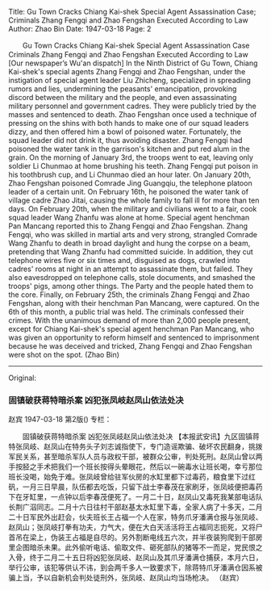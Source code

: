 Title: Gu Town Cracks Chiang Kai-shek Special Agent Assassination Case; Criminals Zhang Fengqi and Zhao Fengshan Executed According to Law
Author: Zhao Bin
Date: 1947-03-18
Page: 2

　　Gu Town Cracks Chiang Kai-shek Special Agent Assassination Case
    Criminals Zhang Fengqi and Zhao Fengshan Executed According to Law
    [Our newspaper’s Wu'an dispatch] In the Ninth District of Gu Town, Chiang Kai-shek's special agents Zhang Fengqi and Zhao Fengshan, under the instigation of special agent leader Liu Zhicheng, specialized in spreading rumors and lies, undermining the peasants' emancipation, provoking discord between the military and the people, and even assassinating military personnel and government cadres. They were publicly tried by the masses and sentenced to death. Zhao Fengshan once used a technique of pressing on the shins with both hands to make one of our squad leaders dizzy, and then offered him a bowl of poisoned water. Fortunately, the squad leader did not drink it, thus avoiding disaster. Zhang Fengqi had poisoned the water tank in the garrison's kitchen and put red alum in the grain. On the morning of January 3rd, the troops went to eat, leaving only soldier Li Chunmao at home brushing his teeth. Zhang Fengqi put poison in his toothbrush cup, and Li Chunmao died an hour later. On January 20th, Zhao Fengshan poisoned Comrade Jing Guangqiu, the telephone platoon leader of a certain unit. On February 16th, he poisoned the water tank of village cadre Zhao Jitai, causing the whole family to fall ill for more than ten days. On February 20th, when the military and civilians went to a fair, cook squad leader Wang Zhanfu was alone at home. Special agent henchman Pan Mancang reported this to Zhang Fengqi and Zhao Fengshan. Zhang Fengqi, who was skilled in martial arts and very strong, strangled Comrade Wang Zhanfu to death in broad daylight and hung the corpse on a beam, pretending that Wang Zhanfu had committed suicide. In addition, they cut telephone wires five or six times and, disguised as dogs, crawled into cadres' rooms at night in an attempt to assassinate them, but failed. They also eavesdropped on telephone calls, stole documents, and smashed the troops' pigs, among other things. The Party and the people hated them to the core. Finally, on February 25th, the criminals Zhang Fengqi and Zhao Fengshan, along with their henchman Pan Mancang, were captured. On the 6th of this month, a public trial was held. The criminals confessed their crimes. With the unanimous demand of more than 2,000 people present, except for Chiang Kai-shek's special agent henchman Pan Mancang, who was given an opportunity to reform himself and sentenced to imprisonment because he was deceived and tricked, Zhang Fengqi and Zhao Fengshan were shot on the spot.
                  (Zhao Bin)



<hr /> 

Original: 


### 固镇破获蒋特暗杀案  凶犯张凤岐赵凤山依法处决
赵宾
1947-03-18
第2版()
专栏：

　　固镇破获蒋特暗杀案
    凶犯张凤岐赵凤山依法处决
    【本报武安讯】九区固镇蒋特张凤岐、赵凤山在特务头子刘志诚指使下，专门造谣欺骗、破坏农民翻身，挑拨军民关系，甚至暗杀军队人员与政权干部，被群众公审，判处死刑。赵凤山曾以两手按胫之手术把我们一个班长按得头晕眼花，然后以一碗毒水让班长喝，幸亏那位班长没喝，始免于难。张凤岐曾给驻军伙房的水缸里都下过毒药，粮食里下过红矾，一月三日早晨，队伍都去吃饭，只留下战士李春茂在家刷牙，张凤岐便把毒药下在牙缸里，一点钟以后李春茂便死了。一月二十日，赵凤山又毒死我某部电话队长荆广泅同志。二月十六日往村干部赵基太水缸里下毒，全家人病了十多天，二月二十日军民外出赶会，伙夫班长王占福一个人在家，特务爪牙潘满仓报与张凤岐、赵凤山；张凤岐打拳有功夫，力气大，便在大白天活活将王占福同志扼死，又将尸首吊在梁上，伪装王占福是自尽的。另外割断电线五六次，并半夜装狗爬到干部房里企图暗杀未果。此外偷听电话、偷取文件、砸死部队的猪等不一而足，党民恨之入骨，终于二月二十五日将凶犯张凤岐、赵凤山及其爪牙潘满仓捕获，本月六日，举行公审，该犯等供认不讳，到会两千多人一致要求下，除蒋特爪牙潘满仓因系被骗上当，予以自新机会判处徒刑外，张凤岐、赵凤山均当场枪决。
                  （赵宾）
